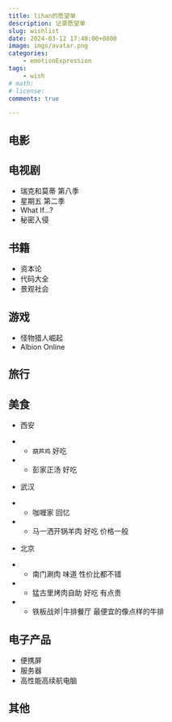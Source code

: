 ```yaml
---
title: lihan的愿望单
description: 记录愿望单
slug: wishlist
date: 2024-03-12 17:48:00+0800
image: imgs/avatar.png
categories:
    - emotionExpression
tags:
    - wish
# math: 
# license: 
comments: true

---
```


## 电影



## 电视剧

- 瑞克和莫蒂 第八季
- 星期五 第二季
- What If...?
- 秘密入侵

## 书籍

- 资本论
- 代码大全
- 景观社会

## 游戏

- 怪物猎人崛起
- Albion Online

## 旅行

## 美食

- 西安
- - `葫芦鸡`            好吃
- - 彭家正汤            好吃

- 武汉
- - 咖喱家              回忆
- - 马一洒开锅羊肉      好吃 价格一般


- 北京
- - 南门涮肉            味道 性价比都不错
- - 猛古里烤肉自助      好吃 有点贵
- - 铁板战斧|牛排餐厅   最便宜的像点样的牛排


## 电子产品

- 便携屏
- 服务器
- 高性能高续航电脑

## 其他

